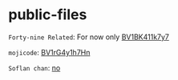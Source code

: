 # public-files

`Forty-nine Related`: For now only [BV1BK411k7y7](https://www.bilibili.com/video/BV1BK411k7y7/)

`mojicode`: [BV1rG4y1h7Hn](https://www.bilibili.com/video/BV1rG4y1h7Hn/)

`Soflan chan`: [no](lol)
